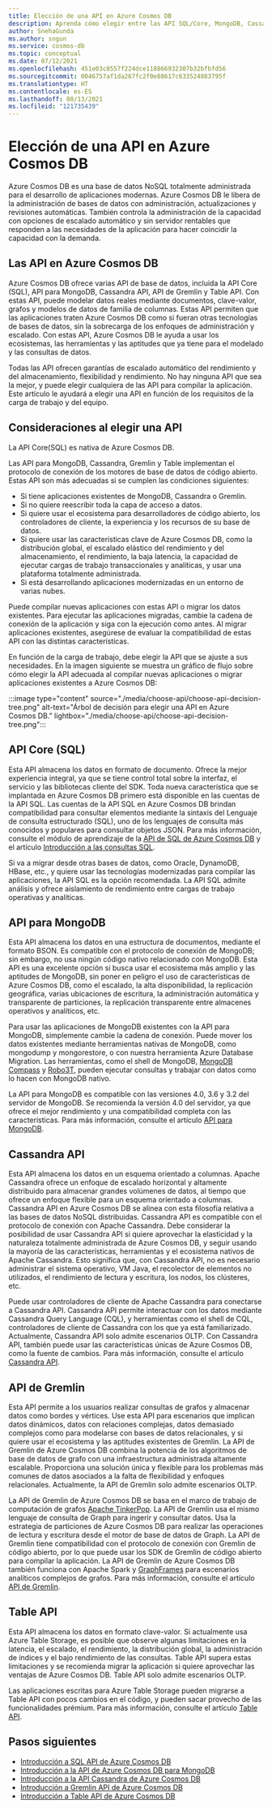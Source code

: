 ```yaml
---
title: Elección de una API en Azure Cosmos DB
description: Aprenda cómo elegir entre las API SQL/Core, MongoDB, Cassandra, Gremlin y Table en Azure Cosmos DB en función de los requisitos de carga de trabajo.
author: SnehaGunda
ms.author: sngun
ms.service: cosmos-db
ms.topic: conceptual
ms.date: 07/12/2021
ms.openlocfilehash: 451e03c8557f224dce118866932307b32bfbfd56
ms.sourcegitcommit: 0046757af1da267fc2f0e88617c633524883795f
ms.translationtype: HT
ms.contentlocale: es-ES
ms.lasthandoff: 08/13/2021
ms.locfileid: "121735439"
---
```

# <a name="choose-an-api-in-azure-cosmos-db"></a>Elección de una API en Azure Cosmos DB

Azure Cosmos DB es una base de datos NoSQL totalmente administrada para el desarrollo de aplicaciones modernas. Azure Cosmos DB le libera de la administración de bases de datos con administración, actualizaciones y revisiones automáticas. También controla la administración de la capacidad con opciones de escalado automático y sin servidor rentables que responden a las necesidades de la aplicación para hacer coincidir la capacidad con la demanda.

## <a name="apis-in-azure-cosmos-db"></a>Las API en Azure Cosmos DB

Azure Cosmos DB ofrece varias API de base de datos, incluida la API Core (SQL), API para MongoDB, Cassandra API, API de Gremlin y Table API. Con estas API, puede modelar datos reales mediante documentos, clave-valor, grafos y modelos de datos de familia de columnas. Estas API permiten que las aplicaciones traten Azure Cosmos DB como si fueran otras tecnologías de bases de datos, sin la sobrecarga de los enfoques de administración y escalado. Con estas API, Azure Cosmos DB le ayuda a usar los ecosistemas, las herramientas y las aptitudes que ya tiene para el modelado y las consultas de datos.

Todas las API ofrecen garantías de escalado automático del rendimiento y del almacenamiento, flexibilidad y rendimiento. No hay ninguna API que sea la mejor, y puede elegir cualquiera de las API para compilar la aplicación. Este artículo le ayudará a elegir una API en función de los requisitos de la carga de trabajo y del equipo.

## <a name="considerations-when-choosing-an-api"></a>Consideraciones al elegir una API

La API Core(SQL) es nativa de Azure Cosmos DB.

Las API para MongoDB, Cassandra, Gremlin y Table implementan el protocolo de conexión de los motores de base de datos de código abierto. Estas API son más adecuadas si se cumplen las condiciones siguientes:

* Si tiene aplicaciones existentes de MongoDB, Cassandra o Gremlin.
* Si no quiere reescribir toda la capa de acceso a datos.
* Si quiere usar el ecosistema para desarrolladores de código abierto, los controladores de cliente, la experiencia y los recursos de su base de datos.
* Si quiere usar las características clave de Azure Cosmos DB, como la distribución global, el escalado elástico del rendimiento y del almacenamiento, el rendimiento, la baja latencia, la capacidad de ejecutar cargas de trabajo transaccionales y analíticas, y usar una plataforma totalmente administrada.
* Si está desarrollando aplicaciones modernizadas en un entorno de varias nubes.

Puede compilar nuevas aplicaciones con estas API o migrar los datos existentes. Para ejecutar las aplicaciones migradas, cambie la cadena de conexión de la aplicación y siga con la ejecución como antes. Al migrar aplicaciones existentes, asegúrese de evaluar la compatibilidad de estas API con las distintas características.

En función de la carga de trabajo, debe elegir la API que se ajuste a sus necesidades. En la imagen siguiente se muestra un gráfico de flujo sobre cómo elegir la API adecuada al compilar nuevas aplicaciones o migrar aplicaciones existentes a Azure Cosmos DB:

:::image type="content" source="./media/choose-api/choose-api-decision-tree.png" alt-text="Árbol de decisión para elegir una API en Azure Cosmos DB." lightbox="./media/choose-api/choose-api-decision-tree.png":::

## <a name="coresql-api"></a>API Core (SQL)

Esta API almacena los datos en formato de documento. Ofrece la mejor experiencia integral, ya que se tiene control total sobre la interfaz, el servicio y las bibliotecas cliente del SDK. Toda nueva característica que se implantada en Azure Cosmos DB primero está disponible en las cuentas de la API SQL. Las cuentas de la API SQL en Azure Cosmos DB brindan compatibilidad para consultar elementos mediante la sintaxis del Lenguaje de consulta estructurado (SQL), uno de los lenguajes de consulta más conocidos y populares para consultar objetos JSON. Para más información, consulte el módulo de aprendizaje de la [API de SQL de Azure Cosmos DB](/learn/modules/intro-to-azure-cosmos-db-core-api/) y el artículo [Introducción a las consultas SQL](sql-query-getting-started.md).

Si va a migrar desde otras bases de datos, como Oracle, DynamoDB, HBase, etc., y quiere usar las tecnologías modernizadas para compilar las aplicaciones, la API SQL es la opción recomendada. La API SQL admite análisis y ofrece aislamiento de rendimiento entre cargas de trabajo operativas y analíticas.

## <a name="api-for-mongodb"></a>API para MongoDB

Esta API almacena los datos en una estructura de documentos, mediante el formato BSON. Es compatible con el protocolo de conexión de MongoDB; sin embargo, no usa ningún código nativo relacionado con MongoDB. Esta API es una excelente opción si busca usar el ecosistema más amplio y las aptitudes de MongoDB, sin poner en peligro el uso de características de Azure Cosmos DB, como el escalado, la alta disponibilidad, la replicación geográfica, varias ubicaciones de escritura, la administración automática y transparente de particiones, la replicación transparente entre almacenes operativos y analíticos, etc.

Para usar las aplicaciones de MongoDB existentes con la API para MongoDB, simplemente cambie la cadena de conexión. Puede mover los datos existentes mediante herramientas nativas de MongoDB, como mongodump y mongorestore, o con nuestra herramienta Azure Database Migration. Las herramientas, como el shell de MongoDB, [MongoDB Compass](mongodb/connect-using-compass.md) y [Robo3T](mongodb/connect-using-robomongo.md), pueden ejecutar consultas y trabajar con datos como lo hacen con MongoDB nativo.

La API para MongoDB es compatible con las versiones 4.0, 3.6 y 3.2 del servidor de MongoDB. Se recomienda la versión 4.0 del servidor, ya que ofrece el mejor rendimiento y una compatibilidad completa con las características. Para más información, consulte el artículo [API para MongoDB](mongodb/mongodb-introduction.md).

## <a name="cassandra-api"></a>Cassandra API

Esta API almacena los datos en un esquema orientado a columnas. Apache Cassandra ofrece un enfoque de escalado horizontal y altamente distribuido para almacenar grandes volúmenes de datos, al tiempo que ofrece un enfoque flexible para un esquema orientado a columnas. Cassandra API en Azure Cosmos DB se alinea con esta filosofía relativa a las bases de datos NoSQL distribuidas. Cassandra API es compatible con el protocolo de conexión con Apache Cassandra. Debe considerar la posibilidad de usar Cassandra API si quiere aprovechar la elasticidad y la naturaleza totalmente administrada de Azure Cosmos DB, y seguir usando la mayoría de las características, herramientas y el ecosistema nativos de Apache Cassandra. Esto significa que, con Cassandra API, no es necesario administrar el sistema operativo, VM Java, el recolector de elementos no utilizados, el rendimiento de lectura y escritura, los nodos, los clústeres, etc.

Puede usar controladores de cliente de Apache Cassandra para conectarse a Cassandra API. Cassandra API permite interactuar con los datos mediante Cassandra Query Language (CQL), y herramientas como el shell de CQL, controladores de cliente de Cassandra con los que ya está familiarizado. Actualmente, Cassandra API solo admite escenarios OLTP. Con Cassandra API, también puede usar las características únicas de Azure Cosmos DB, como la fuente de cambios. Para más información, consulte el artículo [Cassandra API](cassandra-introduction.md).

## <a name="gremlin-api"></a>API de Gremlin

Esta API permite a los usuarios realizar consultas de grafos y almacenar datos como bordes y vértices. Use esta API para escenarios que implican datos dinámicos, datos con relaciones complejas, datos demasiado complejos como para modelarse con bases de datos relacionales, y si quiere usar el ecosistema y las aptitudes existentes de Gremlin. La API de Gremlin de Azure Cosmos DB combina la potencia de los algoritmos de base de datos de grafo con una infraestructura administrada altamente escalable. Proporciona una solución única y flexible para los problemas más comunes de datos asociados a la falta de flexibilidad y enfoques relacionales. Actualmente, la API de Gremlin solo admite escenarios OLTP.

La API de Gremlin de Azure Cosmos DB se basa en el marco de trabajo de computación de grafos [Apache TinkerPop](https://tinkerpop.apache.org/). La API de Gremlin usa el mismo lenguaje de consulta de Graph para ingerir y consultar datos. Usa la estrategia de particiones de Azure Cosmos DB para realizar las operaciones de lectura y escritura desde el motor de base de datos de Graph. La API de Gremlin tiene compatibilidad con el protocolo de conexión con Gremlin de código abierto, por lo que puede usar los SDK de Gremlin de código abierto para compilar la aplicación. La API de Gremlin de Azure Cosmos DB también funciona con Apache Spark y [GraphFrames](https://github.com/graphframes/graphframes) para escenarios analíticos complejos de grafos. Para más información, consulte el artículo [API de Gremlin](graph-introduction.md).

## <a name="table-api"></a>Table API

Esta API almacena los datos en formato clave-valor. Si actualmente usa Azure Table Storage, es posible que observe algunas limitaciones en la latencia, el escalado, el rendimiento, la distribución global, la administración de índices y el bajo rendimiento de las consultas. Table API supera estas limitaciones y se recomienda migrar la aplicación si quiere aprovechar las ventajas de Azure Cosmos DB. Table API solo admite escenarios OLTP.

Las aplicaciones escritas para Azure Table Storage pueden migrarse a Table API con pocos cambios en el código, y pueden sacar provecho de las funcionalidades prémium. Para más información, consulte el artículo [Table API](introduction.md).

## <a name="next-steps"></a>Pasos siguientes

* [Introducción a SQL API de Azure Cosmos DB](create-sql-api-dotnet.md)
* [Introducción a la API de Azure Cosmos DB para MongoDB](mongodb/create-mongodb-nodejs.md)
* [Introducción a la API Cassandra de Azure Cosmos DB](cassandra/manage-data-dotnet.md)
* [Introducción a Gremlin API de Azure Cosmos DB](create-graph-dotnet.md)
* [Introducción a Table API de Azure Cosmos DB](create-table-dotnet.md)